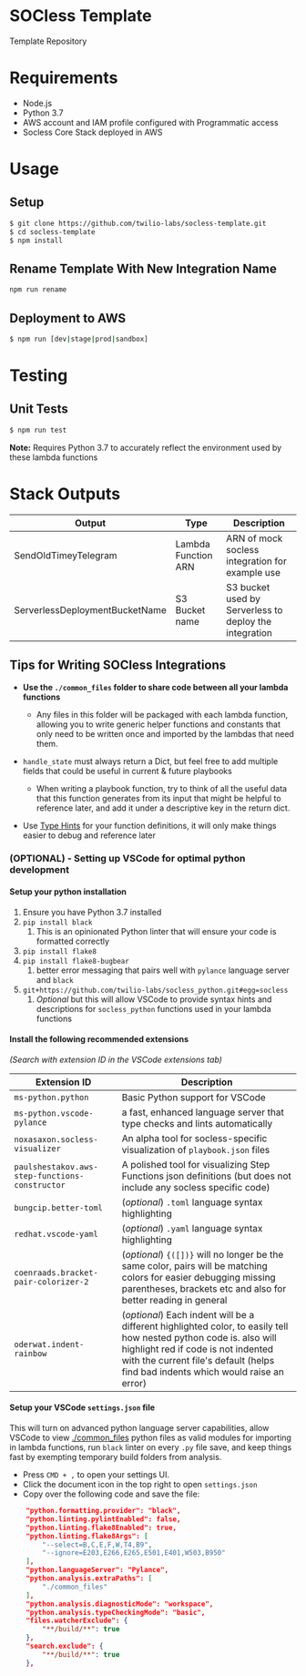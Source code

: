 # SOCless Template 
Template Repository 

# Requirements
- Node.js
- Python 3.7
- AWS account and IAM profile configured with Programmatic access
- Socless Core Stack deployed in AWS

# Usage

## Setup
```bash
$ git clone https://github.com/twilio-labs/socless-template.git
$ cd socless-template
$ npm install
```

## Rename Template With New Integration Name
```bash
npm run rename
```

## Deployment to AWS 
```bash
$ npm run [dev|stage|prod|sandbox]
```

# Testing

## Unit Tests
```bash
$ npm run test
```
**Note:** Requires Python 3.7 to accurately reflect the environment used by these lambda functions


# Stack Outputs

| Output                         | Type                | Description                                            |
|--------------------------------|---------------------|--------------------------------------------------------|
| SendOldTimeyTelegram           | Lambda Function ARN | ARN of mock socless integration for example use        |
| ServerlessDeploymentBucketName | S3 Bucket name      | S3 bucket used by Serverless to deploy the integration |

## Tips for Writing SOCless Integrations


- **Use the `./common_files` folder to share code between all your lambda functions**
  - Any files in this folder will be packaged with each lambda function, allowing you to write generic helper functions and constants that only need to be written once and imported by the lambdas that need them.

- `handle_state` must always return a Dict, but feel free to add multiple fields that could be useful in current & future playbooks
  - When writing a playbook function, try to think of all the useful data that this function generates from its input that might be helpful to reference later, and add it under a descriptive key in the return dict. 

- Use [Type Hints](https://www.pythonsheets.com/notes/python-typing.html#basic-types) for your function definitions, it will only make things easier to debug and reference later


### (OPTIONAL) - Setting up VSCode for optimal python development
#### Setup your python installation
1. Ensure you have Python 3.7 installed
2. `pip install black`
   1. This is an opinionated Python linter that will ensure your code is formatted correctly
3. `pip install flake8`
4. `pip install flake8-bugbear`
   1. better error messaging that pairs well with `pylance` language server and `black`
5. `git+https://github.com/twilio-labs/socless_python.git#egg=socless`
   1. _Optional_ but this will allow VSCode to provide syntax hints and descriptions for `socless_python` functions used in your lambda functions


#### Install the following recommended extensions 
_(Search with extension ID in the VSCode extensions tab)_

Extension ID                       | Description
---------------------------------- | -------------
`ms-python.python`                   | Basic Python support for VSCode
`ms-python.vscode-pylance`           | a fast, enhanced language server that type checks and lints automatically
`noxasaxon.socless-visualizer`       | An alpha tool for socless-specific visualization of `playbook.json` files
`paulshestakov.aws-step-functions-constructor` | A polished tool for visualizing Step Functions json definitions (but does not include any socless specific code)
`bungcip.better-toml`                | (_optional_) `.toml` language syntax highlighting
`redhat.vscode-yaml`                 | (_optional_) `.yaml` language syntax highlighting
`coenraads.bracket-pair-colorizer-2` | (_optional_) `{([])}` will no longer be the same color, pairs will be matching colors for easier debugging missing parentheses, brackets etc and also for better reading in general
`oderwat.indent-rainbow`             | (_optional_) Each indent will be a different highlighted color, to easily tell how nested python code is. also will highlight red if code is not indented with the current file's default (helps find bad indents which would raise an error)

#### Setup your VSCode `settings.json` file 
This will turn on advanced python language server capabilities, allow VSCode to view [./common_files](./common_files) python files as valid modules for importing in lambda functions, run `black` linter on every `.py` file save, and keep things fast by exempting temporary build folders from analysis.

- Press `CMD + ,` to open your settings UI.
- Click the document icon in the top right to open `settings.json`
- Copy over the following code and save the file:
```json
    "python.formatting.provider": "black",
    "python.linting.pylintEnabled": false,
    "python.linting.flake8Enabled": true,
    "python.linting.flake8Args": [
        "--select=B,C,E,F,W,T4,B9",
        "--ignore=E203,E266,E265,E501,E401,W503,B950"
    ],
    "python.languageServer": "Pylance",
    "python.analysis.extraPaths": [
        "./common_files"
    ],
    "python.analysis.diagnosticMode": "workspace",
    "python.analysis.typeCheckingMode": "basic",
    "files.watcherExclude": {
        "**/build/**": true
    },
    "search.exclude": {
        "**/build/**": true
    },
```
